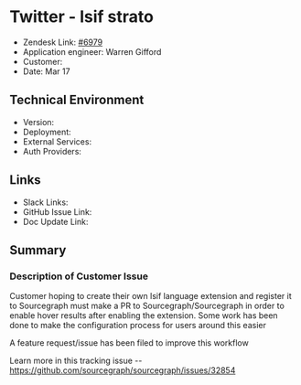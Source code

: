 
# Twitter - lsif strato <!-- Ticket Title  Hint: include keywords to make it searchable -->

- Zendesk Link: [#6979](https://sourcegraph.zendesk.com/agent/tickets/6979)
- Application engineer: Warren Gifford
- Customer: <!-- Redact if this contains personally identifying information -->
- Date: Mar 17

<!-- Data populated from integration, speak to Ben Gordon or Michael Bali if not working -->
<!-- During Internal team trial, fill missing data manually (we are waiting for all data to sync) -->

## Technical Environment
- Version: ​
- Deployment:
- External Services:
- Auth Providers:


## Links
<!-- Data for application engineer manual entry -->
- Slack Links:
- GitHub Issue Link:
- Doc Update Link:

## Summary
### Description of Customer Issue

Customer hoping to create their own lsif language extension and register it to Sourcegraph must make a PR to Sourcegraph/Sourcegraph in order to enable hover results after enabling the extension. Some work has been done to make the configuration process for users around this easier

A feature request/issue has been filed to improve this workflow

Learn more in this tracking issue -- https://github.com/sourcegraph/sourcegraph/issues/32854


<!-- Once complete, upload a copy to https://github.com/sourcegraph/support-tools-internal/tree/main/resolved-tickets as a .md file -->
<!-- Name the file 6979.md -->
